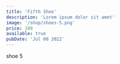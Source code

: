 ```yaml
---
title: 'Fifth Shoe'
description: 'Lorem ipsum dolor sit amet'
image: '/shop/shoes-5.png'
price: 100
available: true
pubDate: 'Jul 08 2022'
---
```


shoe 5